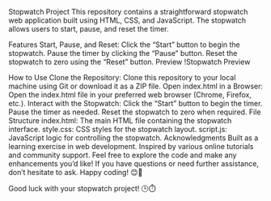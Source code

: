 Stopwatch Project
This repository contains a straightforward stopwatch web application built using HTML, CSS, and JavaScript. The stopwatch allows users to start, pause, and reset the timer.

Features
Start, Pause, and Reset:
Click the “Start” button to begin the stopwatch.
Pause the timer by clicking the “Pause” button.
Reset the stopwatch to zero using the “Reset” button.
Preview
!Stopwatch Preview

How to Use
Clone the Repository:
Clone this repository to your local machine using Git or download it as a ZIP file.
Open index.html in a Browser:
Open the index.html file in your preferred web browser (Chrome, Firefox, etc.).
Interact with the Stopwatch:
Click the “Start” button to begin the timer.
Pause the timer as needed.
Reset the stopwatch to zero when required.
File Structure
index.html: The main HTML file containing the stopwatch interface.
style.css: CSS styles for the stopwatch layout.
script.js: JavaScript logic for controlling the stopwatch.
Acknowledgments
Built as a learning exercise in web development.
Inspired by various online tutorials and community support.
Feel free to explore the code and make any enhancements you’d like! If you have questions or need further assistance, don’t hesitate to ask. Happy coding! 😊🚀

 Good luck with your stopwatch project! 🕒⏱️ 
